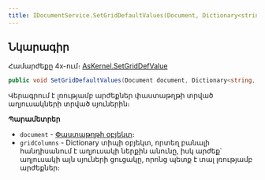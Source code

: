 ```yaml
---
title: IDocumentService.SetGridDefaultValues(Document, Dictionary<string, HashSet<string>>) մեթոդ
---
```


## Նկարագիր

Համարժեքը 4x-ում։ [AsKernel.SetGridDefValue](https://armsoft.github.io/as4x-docs/HTM/ProgrGuide/Functions/Functions/SetGridDefValue.html)

```c#
public void SetGridDefaultValues(Document document, Dictionary<string, HashSet<string>> gridColumns)
```

Վերագրում է լռությամբ արժեքներ փաստաթղթի տրված աղյուսակների տրված սյուներին։

**Պարամետրեր**

* `document` - [Փաստաթղթի օբյեկտ](../../definitions/document.md)։
* `gridColumns` - Dictionary տիպի օբյեկտ, որտեղ բանալի հանդիսանում է աղյուսակի ներքին անունը, իսկ արժեք՝ աղյուսակի այն սյուների ցուցակը, որոնց պետք է տալ լռությամբ արժեքներ։
